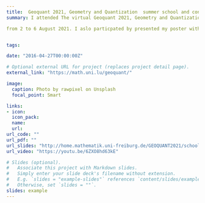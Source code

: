 ```yaml
---
title:  Geoquant 2021, Geometry and Quantization  summer school and conferenes
summary: I attended The virtual Geoquant 2021, Geometry and Quantization  summer school that was organised by Freiburg University 

from 2 to 6 August 2021. I aslo particpated by presented my poster with the title 'Poisson Algebras I'.


tags:

date: "2016-04-27T00:00:00Z"

# Optional external URL for project (replaces project detail page).
external_link: "https://math.uni.lu/geoquant/"

image:
  caption: Photo by rawpixel on Unsplash
  focal_point: Smart

links:
- icon: 
  icon_pack: 
  name: 
  url: 
url_code: ""
url_pdf: ""
url_slides: "http://home.mathematik.uni-freiburg.de/GEOQUANT2021/school/Files/waldmann-notes.pdf"
url_video: "https://youtu.be/6ZXO8hd63kE"

# Slides (optional).
#   Associate this project with Markdown slides.
#   Simply enter your slide deck's filename without extension.
#   E.g. `slides = "example-slides"` references `content/slides/example-slides.md`.
#   Otherwise, set `slides = ""`.
slides: example
---
```


